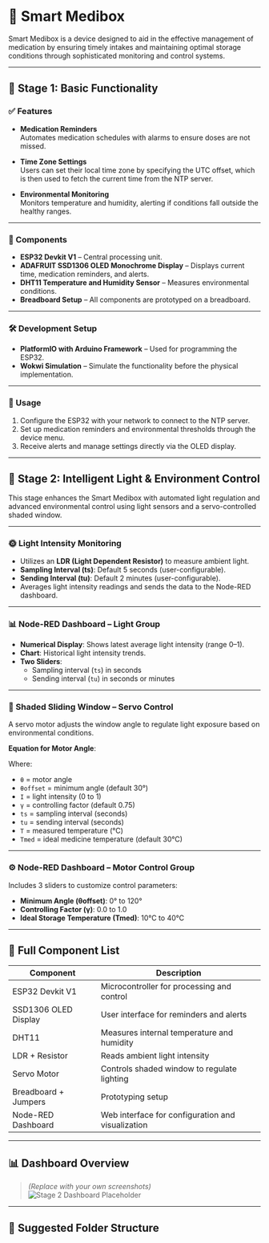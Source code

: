 # 💊 Smart Medibox

Smart Medibox is a device designed to aid in the effective management of medication by ensuring timely intakes and maintaining optimal storage conditions through sophisticated monitoring and control systems.

---

## 🚦 Stage 1: Basic Functionality

### ✅ Features

- **Medication Reminders**  
  Automates medication schedules with alarms to ensure doses are not missed.

- **Time Zone Settings**  
  Users can set their local time zone by specifying the UTC offset, which is then used to fetch the current time from the NTP server.

- **Environmental Monitoring**  
  Monitors temperature and humidity, alerting if conditions fall outside the healthy ranges.

---

### 🔩 Components

- **ESP32 Devkit V1** – Central processing unit.
- **ADAFRUIT SSD1306 OLED Monochrome Display** – Displays current time, medication reminders, and alerts.
- **DHT11 Temperature and Humidity Sensor** – Measures environmental conditions.
- **Breadboard Setup** – All components are prototyped on a breadboard.

---

### 🛠️ Development Setup

- **PlatformIO with Arduino Framework** – Used for programming the ESP32.
- **Wokwi Simulation** – Simulate the functionality before the physical implementation.

---

### 🚀 Usage

1. Configure the ESP32 with your network to connect to the NTP server.
2. Set up medication reminders and environmental thresholds through the device menu.
3. Receive alerts and manage settings directly via the OLED display.

---

## 🌟 Stage 2: Intelligent Light & Environment Control

This stage enhances the Smart Medibox with automated light regulation and advanced environmental control using light sensors and a servo-controlled shaded window.

---

### 🌞 Light Intensity Monitoring

- Utilizes an **LDR (Light Dependent Resistor)** to measure ambient light.
- **Sampling Interval (ts)**: Default 5 seconds (user-configurable).
- **Sending Interval (tu)**: Default 2 minutes (user-configurable).
- Averages light intensity readings and sends the data to the Node-RED dashboard.

---

### 📊 Node-RED Dashboard – Light Group

- **Numerical Display**: Shows latest average light intensity (range 0–1).
- **Chart**: Historical light intensity trends.
- **Two Sliders**:
  - Sampling interval (`ts`) in seconds
  - Sending interval (`tu`) in seconds or minutes

---

### 🤖 Shaded Sliding Window – Servo Control

A servo motor adjusts the window angle to regulate light exposure based on environmental conditions.

**Equation for Motor Angle**:


Where:

- `θ` = motor angle  
- `θoffset` = minimum angle (default 30°)  
- `I` = light intensity (0 to 1)  
- `γ` = controlling factor (default 0.75)  
- `ts` = sampling interval (seconds)  
- `tu` = sending interval (seconds)  
- `T` = measured temperature (°C)  
- `Tmed` = ideal medicine temperature (default 30°C)

---

### ⚙️ Node-RED Dashboard – Motor Control Group

Includes 3 sliders to customize control parameters:

- **Minimum Angle (θoffset)**: 0° to 120°
- **Controlling Factor (γ)**: 0.0 to 1.0
- **Ideal Storage Temperature (Tmed)**: 10°C to 40°C

---

## 🔩 Full Component List

| Component                     | Description                                      |
|------------------------------|--------------------------------------------------|
| ESP32 Devkit V1              | Microcontroller for processing and control       |
| SSD1306 OLED Display         | User interface for reminders and alerts          |
| DHT11                        | Measures internal temperature and humidity       |
| LDR + Resistor               | Reads ambient light intensity                    |
| Servo Motor                  | Controls shaded window to regulate lighting      |
| Breadboard + Jumpers         | Prototyping setup                                |
| Node-RED Dashboard           | Web interface for configuration and visualization|

---

## 📊 Dashboard Overview

> *(Replace with your own screenshots)*  
![Stage 2 Dashboard Placeholder](docs/images/dashboard-placeholder.jpg)

---

## 📁 Suggested Folder Structure

